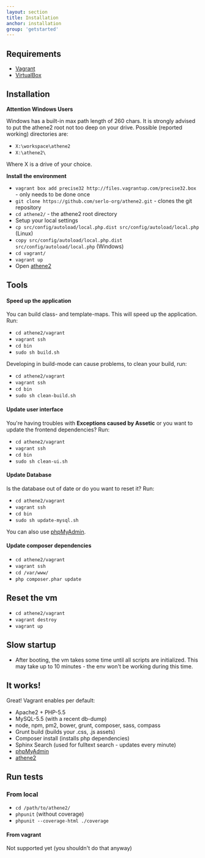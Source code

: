```yaml
---
layout: section
title: Installation
anchor: installation
group: 'getstarted'
---
```


## Requirements

* [Vagrant](http://www.vagrantup.com/)
* [VirtualBox](https://www.virtualbox.org/)

## Installation

**Attention Windows Users**

Windows has a built-in max path length of 260 chars. It is strongly advised to put the athene2 root not too deep
on your drive. Possible (reported working) directories are:

* `X:\workspace\athene2`
* `X:\athene2\`

Where X is a drive of your choice.


**Install the environment**

* `vagrant box add precise32 http://files.vagrantup.com/precise32.box` - only needs to be done once
* `git clone https://github.com/serlo-org/athene2.git` - clones the git repository
* `cd athene2/` - the athene2 root directory
* Setup your local settings
 * `cp src/config/autoload/local.php.dist src/config/autoload/local.php` (Linux)
 * `copy src/config/autoload/local.php.dist src/config/autoload/local.php` (Windows)
* `cd vagrant/`
* `vagrant up`
* Open [athene2](http://localhost:4567)


## Tools

#### Speed up the application

You can build class- and template-maps. This will speed up the application. Run:

* `cd athene2/vagrant`
* `vagrant ssh`
* `cd bin`
* `sudo sh build.sh`

Developing in build-mode can cause problems, to clean your build, run:

* `cd athene2/vagrant`
* `vagrant ssh`
* `cd bin`
* `sudo sh clean-build.sh`

#### Update user interface

You're having troubles with **Exceptions caused by Assetic** or you want to update the frontend dependencies? Run:

* `cd athene2/vagrant`
* `vagrant ssh`
* `cd bin`
* `sudo sh clean-ui.sh`

#### Update Database

Is the database out of date or do you want to reset it? Run:

* `cd athene2/vagrant`
* `vagrant ssh`
* `cd bin`
* `sudo sh update-mysql.sh`

You can also use [phpMyAdmin](http://localhost:4567/phpmyadmin).

#### Update composer dependencies

* `cd athene2/vagrant`
* `vagrant ssh`
* `cd /var/www/`
* `php composer.phar update`

## Reset the vm

* `cd athene2/vagrant`
* `vagrant destroy`
* `vagrant up`

## Slow startup

* After booting, the vm takes some time until all scripts are initialized.
This may take up to 10 minutes - the env won't be working during this time.

## It works!

Great! Vagrant enables per default:

* Apache2 + PHP-5.5
* MySQL-5.5 (with a recent db-dump)
* node, npm, pm2, bower, grunt, composer, sass, compass
* Grunt build (builds your .css, .js assets)
* Composer install (installs php dependencies)
* Sphinx Search (used for fulltext search - updates every minute)
* [phpMyAdmin](http://localhost:4567/phpmyadmin)
* [athene2](http://localhost:4567)

## Run tests

### From local

* `cd /path/to/athene2/`
* `phpunit` (without coverage)
* `phpunit --coverage-html ./coverage`

#### From vagrant

Not supported yet (you shouldn't do that anyway)